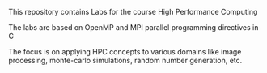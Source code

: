 This repository contains Labs for the course High Performance Computing

The labs are based on OpenMP and MPI parallel programming directives in C

The focus is on applying HPC concepts to various domains like image processing, monte-carlo simulations, random number generation, etc.
